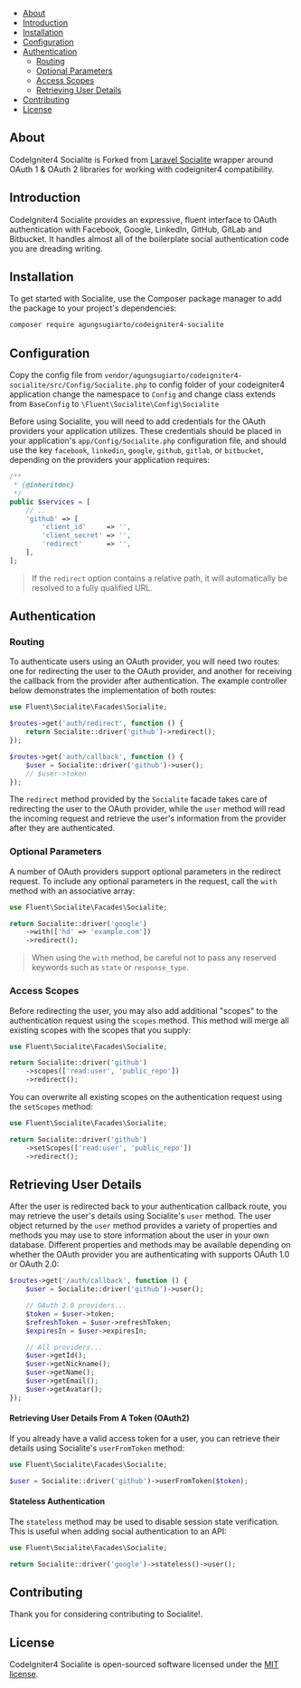 - [About](#about)
- [Introduction](#introduction)
- [Installation](#installation)
- [Configuration](#configuration)
- [Authentication](#authentication)
    - [Routing](#routing)
    - [Optional Parameters](#optional-parameters)
    - [Access Scopes](#access-scopes)
    - [Retrieving User Details](#retrieving-user-details)
- [Contributing](#contributing)
- [License](#license)

## About

CodeIgniter4 Socialite is Forked from [Laravel Socialite](https://github.com/laravel/socialite) wrapper around OAuth 1 & OAuth 2 libraries for working with codeigniter4 compatibility.

## Introduction

CodeIgniter4 Socialite provides an expressive, fluent interface to OAuth authentication with Facebook, Google, LinkedIn, GitHub, GitLab and Bitbucket. It handles almost all of the boilerplate social authentication code you are dreading writing.

## Installation

To get started with Socialite, use the Composer package manager to add the package to your project's dependencies:

```sh
composer require agungsugiarto/codeigniter4-socialite
```
## Configuration

Copy the config file from `vendor/agungsugiarto/codeigniter4-socialite/src/Config/Socialite.php` to config folder of your codeigniter4 application change the namespace to `Config` and change class extends from `BaseConfig` to `\Fluent\Socialite\Config\Socialite`

Before using Socialite, you will need to add credentials for the OAuth providers your application utilizes. These credentials should be placed in your application's `app/Config/Socialite.php` configuration file, and should use the key `facebook`, `linkedin`, `google`, `github`, `gitlab`, or `bitbucket`, depending on the providers your application requires:

```php
/**
 * {@inheritdoc}
 */
public $services = [
    // ..
    'github' => [
        'client_id'     => '',
        'client_secret' => '',
        'redirect'      => '',
    ],
];
```

> If the `redirect` option contains a relative path, it will automatically be resolved to a fully qualified URL.

## Authentication
### Routing

To authenticate users using an OAuth provider, you will need two routes: one for redirecting the user to the OAuth provider, and another for receiving the callback from the provider after authentication. The example controller below demonstrates the implementation of both routes:

```php
use Fluent\Socialite\Facades\Socialite;

$routes->get('auth/redirect', function () {
    return Socialite::driver('github')->redirect();
});

$routes->get('auth/callback', function () {
    $user = Socialite::driver('github')->user();
    // $user->token
});
```

The `redirect` method provided by the `Socialite` facade takes care of redirecting the user to the OAuth provider, while the `user` method will read the incoming request and retrieve the user's information from the provider after they are authenticated.

### Optional Parameters

A number of OAuth providers support optional parameters in the redirect request. To include any optional parameters in the request, call the `with` method with an associative array:

```php
use Fluent\Socialite\Facades\Socialite;

return Socialite::driver('google')
    ->with(['hd' => 'example.com'])
    ->redirect();
```

> When using the `with` method, be careful not to pass any reserved keywords such as `state` or `response_type`.

### Access Scopes

Before redirecting the user, you may also add additional "scopes" to the authentication request using the `scopes` method. This method will merge all existing scopes with the scopes that you supply:

```php
use Fluent\Socialite\Facades\Socialite;

return Socialite::driver('github')
    ->scopes(['read:user', 'public_repo'])
    ->redirect();
```

You can overwrite all existing scopes on the authentication request using the `setScopes` method:

```php
use Fluent\Socialite\Facades\Socialite;

return Socialite::driver('github')
    ->setScopes(['read:user', 'public_repo'])
    ->redirect();
```

## Retrieving User Details

After the user is redirected back to your authentication callback route, you may retrieve the user's details using Socialite's `user` method. The user object returned by the `user` method provides a variety of properties and methods you may use to store information about the user in your own database. Different properties and methods may be available depending on whether the OAuth provider you are authenticating with supports OAuth 1.0 or OAuth 2.0:

```php
$routes->get('/auth/callback', function () {
    $user = Socialite::driver('github')->user();

    // OAuth 2.0 providers...
    $token = $user->token;
    $refreshToken = $user->refreshToken;
    $expiresIn = $user->expiresIn;

    // All providers...
    $user->getId();
    $user->getNickname();
    $user->getName();
    $user->getEmail();
    $user->getAvatar();
});
```

#### Retrieving User Details From A Token (OAuth2)

If you already have a valid access token for a user, you can retrieve their details using Socialite's `userFromToken` method:
```php
use Fluent\Socialite\Facades\Socialite;

$user = Socialite::driver('github')->userFromToken($token);
```

#### Stateless Authentication

The `stateless` method may be used to disable session state verification. This is useful when adding social authentication to an API:

```php
use Fluent\Socialite\Facades\Socialite;

return Socialite::driver('google')->stateless()->user();
```
## Contributing

Thank you for considering contributing to Socialite!.

## License

CodeIgniter4 Socialite is open-sourced software licensed under the [MIT license](LICENSE.md).
